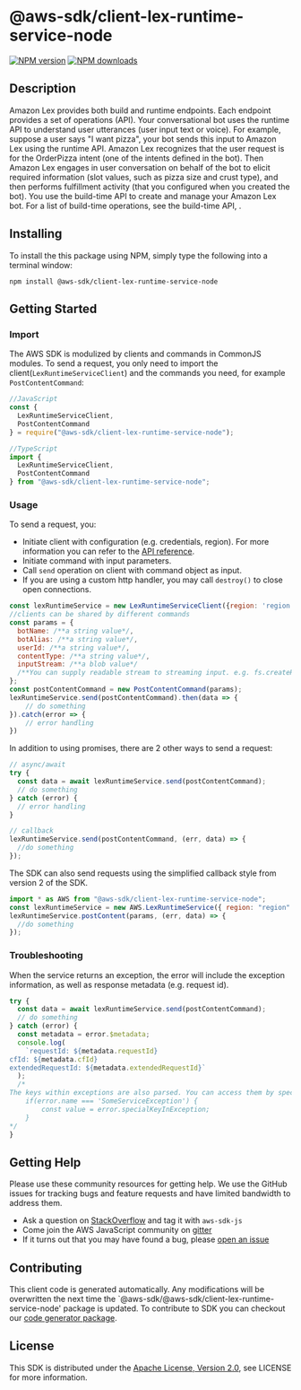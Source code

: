 # @aws-sdk/client-lex-runtime-service-node

[![NPM version](https://img.shields.io/npm/v/@aws-sdk/client-lex-runtime-service-node/preview.svg)](https://www.npmjs.com/package/@aws-sdk/client-lex-runtime-service-node)
[![NPM downloads](https://img.shields.io/npm/dm/@aws-sdk/client-lex-runtime-service-node.svg)](https://www.npmjs.com/package/@aws-sdk/client-lex-runtime-service-node)

## Description

<p>Amazon Lex provides both build and runtime endpoints. Each endpoint provides a set of operations (API). Your conversational bot uses the runtime API to understand user utterances (user input text or voice). For example, suppose a user says "I want pizza", your bot sends this input to Amazon Lex using the runtime API. Amazon Lex recognizes that the user request is for the OrderPizza intent (one of the intents defined in the bot). Then Amazon Lex engages in user conversation on behalf of the bot to elicit required information (slot values, such as pizza size and crust type), and then performs fulfillment activity (that you configured when you created the bot). You use the build-time API to create and manage your Amazon Lex bot. For a list of build-time operations, see the build-time API, . </p>

## Installing

To install the this package using NPM, simply type the following into a terminal window:

```
npm install @aws-sdk/client-lex-runtime-service-node
```

## Getting Started

### Import

The AWS SDK is modulized by clients and commands in CommonJS modules. To send a request, you only need to import the client(`LexRuntimeServiceClient`) and the commands you need, for example `PostContentCommand`:

```javascript
//JavaScript
const {
  LexRuntimeServiceClient,
  PostContentCommand
} = require("@aws-sdk/client-lex-runtime-service-node");
```

```javascript
//TypeScript
import {
  LexRuntimeServiceClient,
  PostContentCommand
} from "@aws-sdk/client-lex-runtime-service-node";
```

### Usage

To send a request, you:

- Initiate client with configuration (e.g. credentials, region). For more information you can refer to the [API reference][].
- Initiate command with input parameters.
- Call `send` operation on client with command object as input.
- If you are using a custom http handler, you may call `destroy()` to close open connections.

```javascript
const lexRuntimeService = new LexRuntimeServiceClient({region: 'region'});
//clients can be shared by different commands
const params = {
  botName: /**a string value*/,
  botAlias: /**a string value*/,
  userId: /**a string value*/,
  contentType: /**a string value*/,
  inputStream: /**a blob value*/
  /**You can supply readable stream to streaming input. e.g. fs.createReadStream(file) */,
};
const postContentCommand = new PostContentCommand(params);
lexRuntimeService.send(postContentCommand).then(data => {
    // do something
}).catch(error => {
    // error handling
})
```

In addition to using promises, there are 2 other ways to send a request:

```javascript
// async/await
try {
  const data = await lexRuntimeService.send(postContentCommand);
  // do something
} catch (error) {
  // error handling
}
```

```javascript
// callback
lexRuntimeService.send(postContentCommand, (err, data) => {
  //do something
});
```

The SDK can also send requests using the simplified callback style from version 2 of the SDK.

```javascript
import * as AWS from "@aws-sdk/client-lex-runtime-service-node";
const lexRuntimeService = new AWS.LexRuntimeService({ region: "region" });
lexRuntimeService.postContent(params, (err, data) => {
  //do something
});
```

### Troubleshooting

When the service returns an exception, the error will include the exception information, as well as response metadata (e.g. request id).

```javascript
try {
  const data = await lexRuntimeService.send(postContentCommand);
  // do something
} catch (error) {
  const metadata = error.$metadata;
  console.log(
    `requestId: ${metadata.requestId}
cfId: ${metadata.cfId}
extendedRequestId: ${metadata.extendedRequestId}`
  );
  /*
The keys within exceptions are also parsed. You can access them by specifying exception names:
    if(error.name === 'SomeServiceException') {
        const value = error.specialKeyInException;
    }
*/
}
```

## Getting Help

Please use these community resources for getting help. We use the GitHub issues for tracking bugs and feature requests and have limited bandwidth to address them.

- Ask a question on [StackOverflow](https://stackoverflow.com/questions/tagged/aws-sdk-js) and tag it with `aws-sdk-js`
- Come join the AWS JavaScript community on [gitter](https://gitter.im/aws/aws-sdk-js-v3)
- If it turns out that you may have found a bug, please [open an issue](https://github.com/aws/aws-sdk-js-v3/issues)

## Contributing

This client code is generated automatically. Any modifications will be overwritten the next time the `@aws-sdk/@aws-sdk/client-lex-runtime-service-node' package is updated. To contribute to SDK you can checkout our [code generator package][].

## License

This SDK is distributed under the
[Apache License, Version 2.0](http://www.apache.org/licenses/LICENSE-2.0),
see LICENSE for more information.

[code generator package]: https://github.com/aws/aws-sdk-js-v3/tree/master/packages/service-types-generator
[api reference]: https://docs.aws.amazon.com/AWSJavaScriptSDK/latest/
